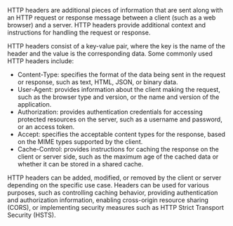 HTTP headers are additional pieces of information that are sent along with an HTTP request or response message between a client (such as a web browser) and a server. HTTP headers provide additional context and instructions for handling the request or response.

HTTP headers consist of a key-value pair, where the key is the name of the header and the value is the corresponding data. Some commonly used HTTP headers include:

- Content-Type: specifies the format of the data being sent in the request or response, such as text, HTML, JSON, or binary data.
- User-Agent: provides information about the client making the request, such as the browser type and version, or the name and version of the application.
- Authorization: provides authentication credentials for accessing protected resources on the server, such as a username and password, or an access token.
- Accept: specifies the acceptable content types for the response, based on the MIME types supported by the client.
- Cache-Control: provides instructions for caching the response on the client or server side, such as the maximum age of the cached data or whether it can be stored in a shared cache.

HTTP headers can be added, modified, or removed by the client or server depending on the specific use case. Headers can be used for various purposes, such as controlling caching behavior, providing authentication and authorization information, enabling cross-origin resource sharing (CORS), or implementing security measures such as HTTP Strict Transport Security (HSTS).